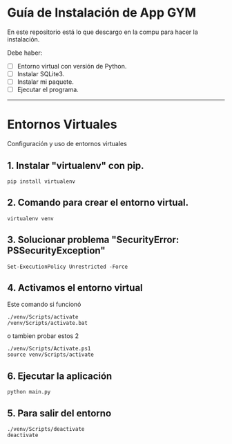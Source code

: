 # Guía de Instalación de App GYM
En este repositorio está lo que descargo en la compu para hacer la instalación.

Debe haber:

- [ ] Entorno virtual con versión de Python.
- [ ] Instalar SQLite3.
- [ ] Instalar mi paquete.
- [ ] Ejecutar el programa.

---

# Entornos Virtuales
Configuración y uso de entornos virtuales

## 1. Instalar "virtualenv" con pip.
    pip install virtualenv

## 2. Comando para crear el entorno virtual.
    virtualenv venv

## 3. Solucionar problema "SecurityError: PSSecurityException"
    Set-ExecutionPolicy Unrestricted -Force

## 4. Activamos el entorno virtual
Este comando si funcionó

    ./venv/Scripts/activate
    /venv/Scripts/activate.bat

o tambien probar estos 2

    ./venv/Scripts/Activate.ps1
    source venv/Scripts/activate

## 6. Ejecutar la aplicación
    python main.py

## 5. Para salir del entorno
    ./venv/Scripts/deactivate
    deactivate